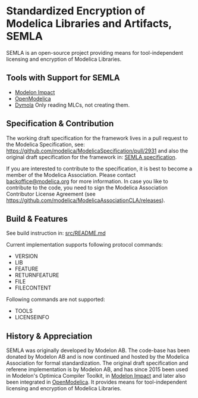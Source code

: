 # Standardized Encryption of Modelica Libraries and Artifacts, SEMLA

SEMLA is an open-source project providing means for tool-independent licensing and encryption of Modelica Libraries. 

## Tools with Support for SEMLA

- [Modelon Impact](https://modelon.com/modelon-impact/)
- [OpenModelica](https://openmodelica.org)
- [Dymola](https://www.3ds.com/products/catia/dymola) Only reading MLCs, not creating them.

## Specification & Contribution

The working draft specification for the framework lives in a pull request to the Modelica Specification, see: https://github.com/modelica/ModelicaSpecification/pull/2931 and also the original draft specification for the framework in: [SEMLA specification](doc/SEMLA.md). 

If you are interested to contribute to the specification, it is best to become a member of the Modelica Association. Please contact backoffice@modelica.org for more information. In case you like to contribute to the code, you need to sign the Modelica Association Contributor License Agreement (see https://github.com/modelica/ModelicaAssociationCLA/releases).

## Build & Features

See build instruction in: [src/README.md](src/README.md)

Current implementation supports following protocol commands:
  * VERSION
  * LIB
  * FEATURE 
  * RETURNFEATURE 
  * FILE
  * FILECONTENT

Following commands are not supported:
  * TOOLS
  * LICENSEINFO
  
## History & Appreciation
  
SEMLA was originally developed by Modelon AB. The code-base has been donated by Modelon AB and is now continued and hosted by the Modelica Association for formal standardization. The original draft specification and referene implementation is by Modelon AB, and has since 2015 been used in Modelon's Optimica Compiler Toolkit, in [Modelon Impact](https://modelon.com/modelon-impact/) and later also been integrated in [OpenModelica](https://openmodelica.org). It provides means for tool-independent licensing and encryption of Modelica Libraries. 

